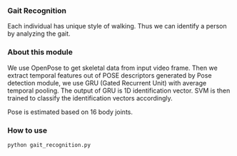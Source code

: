 ### Gait Recognition
Each individual has unique style of walking. Thus we can identify a person by analyzing the gait.
### About this module
We use OpenPose to get skeletal data from input video frame.
Then we extract temporal features out of POSE descriptors generated by Pose detection module, we use  GRU (Gated Recurrent Unit) with average temporal pooling. The output of GRU is 1D identification vector. 
SVM is then trained to classify the identification vectors accordingly.

Pose is estimated based on 16 body joints.





### How to use

`python gait_recognition.py`


